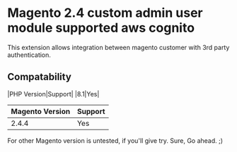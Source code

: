 # Magento 2.4 custom admin user module supported aws cognito
This extension allows integration between magento customer with 3rd party authentication.

## Compatability

|PHP Version|Support|
|8.1|Yes|

|Magento Version|Support|
|-|-|
|2.4.4|Yes|

For other Magento version is untested, if you'll give try. Sure, Go ahead. ;)